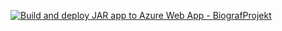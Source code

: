 
[![Build and deploy JAR app to Azure Web App - BiografProjekt](https://github.com/BiografProjekt-3-semester/Biograf-backend/actions/workflows/development_biografprojekt.yml/badge.svg)](https://github.com/BiografProjekt-3-semester/Biograf-backend/actions/workflows/development_biografprojekt.yml)
